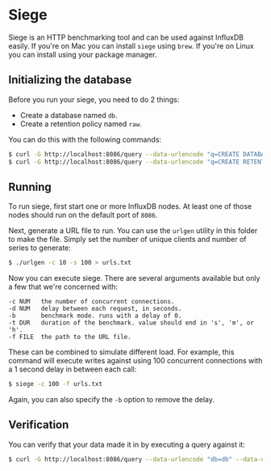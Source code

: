 Siege
=====

Siege is an HTTP benchmarking tool and can be used against InfluxDB easily.
If you're on Mac you can install `siege` using `brew`. If you're on Linux
you can install using your package manager.


## Initializing the database

Before you run your siege, you need to do 2 things:

- Create a database named `db`.
- Create a retention policy named `raw`.

You can do this with the following commands:

```sh
$ curl -G http://localhost:8086/query --data-urlencode "q=CREATE DATABASE db"
$ curl -G http://localhost:8086/query --data-urlencode "q=CREATE RETENTION POLICY raw ON db DURATION 30d REPLICATION 3 DEFAULT"
```


## Running

To run siege, first start one or more InfluxDB nodes. At least one of those
nodes should run on the default port of `8086`.

Next, generate a URL file to run. You can use the `urlgen` utility in this
folder to make the file. Simply set the number of unique clients and number of
series to generate:

```sh
$ ./urlgen -c 10 -s 100 > urls.txt
```

Now you can execute siege. There are several arguments available but only 
a few that we're concerned with:

```
-c NUM   the number of concurrent connections.
-d NUM   delay between each request, in seconds.
-b       benchmark mode. runs with a delay of 0.
-t DUR   duration of the benchmark. value should end in 's', 'm', or 'h'.
-f FILE  the path to the URL file.
```

These can be combined to simulate different load. For example, this command
will execute writes against using 100 concurrent connections with a 1 second
delay in between each call:

```sh
$ siege -c 100 -f urls.txt
```

Again, you can also specify the `-b` option to remove the delay.


## Verification

You can verify that your data made it in by executing a query against it:

```sh
$ curl -G http://localhost:8086/query --data-urlencode "db=db" --data-urlencode "q=SELECT sum(value) FROM cpu GROUP BY time(1h)"
```


